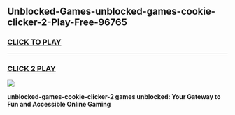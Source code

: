 
## Unblocked-Games-unblocked-games-cookie-clicker-2-Play-Free-96765
<h3>
<a href="https://premium76.site?title=unblocked-games-cookie-clicker-2&ref=18A1">CLICK TO PLAY</a></h3>
<hr>

<h3>
<a href="https://premium76.site?title=unblocked-games-cookie-clicker-2&ref=18A1">CLICK 2 PLAY</a>
  
</h3>

<a href="https://premium76.site?title=unblocked-games-cookie-clicker-2&ref=18A1"><img src="https://clearcache.store/games.png"></a>


**unblocked-games-cookie-clicker-2 games unblocked: Your Gateway to Fun and Accessible Online Gaming**
